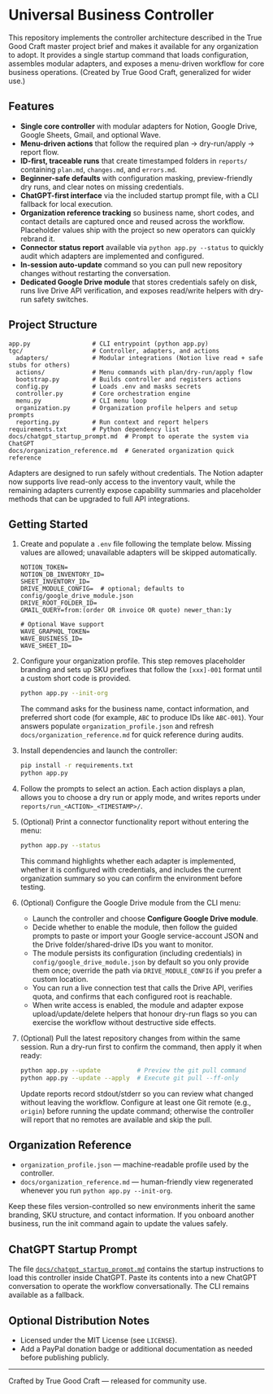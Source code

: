 # Universal Business Controller

This repository implements the controller architecture described in the True Good Craft master project brief and makes it available for any organization to adopt. It provides a single startup command that loads configuration, assembles modular adapters, and exposes a menu-driven workflow for core business operations. (Created by True Good Craft, generalized for wider use.)

## Features

- **Single core controller** with modular adapters for Notion, Google Drive, Google Sheets, Gmail, and optional Wave.
- **Menu-driven actions** that follow the required plan → dry-run/apply → report flow.
- **ID-first, traceable runs** that create timestamped folders in `reports/` containing `plan.md`, `changes.md`, and `errors.md`.
- **Beginner-safe defaults** with configuration masking, preview-friendly dry runs, and clear notes on missing credentials.
- **ChatGPT-first interface** via the included startup prompt file, with a CLI fallback for local execution.
- **Organization reference tracking** so business name, short codes, and contact details are captured once and reused across the workflow. Placeholder values ship with the project so new operators can quickly rebrand it.
- **Connector status report** available via `python app.py --status` to quickly audit which adapters are implemented and configured.
- **In-session auto-update** command so you can pull new repository changes without restarting the conversation.
- **Dedicated Google Drive module** that stores credentials safely on disk, runs live Drive API verification, and exposes read/write helpers with dry-run safety switches.

## Project Structure

```
app.py                 # CLI entrypoint (python app.py)
tgc/                   # Controller, adapters, and actions
  adapters/            # Modular integrations (Notion live read + safe stubs for others)
  actions/             # Menu commands with plan/dry-run/apply flow
  bootstrap.py         # Builds controller and registers actions
  config.py            # Loads .env and masks secrets
  controller.py        # Core orchestration engine
  menu.py              # CLI menu loop
  organization.py      # Organization profile helpers and setup prompts
  reporting.py         # Run context and report helpers
requirements.txt       # Python dependency list
docs/chatgpt_startup_prompt.md  # Prompt to operate the system via ChatGPT
docs/organization_reference.md  # Generated organization quick reference
```

Adapters are designed to run safely without credentials. The Notion adapter now supports live read-only access to the inventory vault, while the remaining adapters currently expose capability summaries and placeholder methods that can be upgraded to full API integrations.

## Getting Started

1. Create and populate a `.env` file following the template below. Missing values are allowed; unavailable adapters will be skipped automatically.

   ```env
   NOTION_TOKEN=
   NOTION_DB_INVENTORY_ID=
   SHEET_INVENTORY_ID=
   DRIVE_MODULE_CONFIG=  # optional; defaults to config/google_drive_module.json
   DRIVE_ROOT_FOLDER_ID=
   GMAIL_QUERY=from:(order OR invoice OR quote) newer_than:1y

   # Optional Wave support
   WAVE_GRAPHQL_TOKEN=
   WAVE_BUSINESS_ID=
   WAVE_SHEET_ID=
   ```

2. Configure your organization profile. This step removes placeholder branding and sets up SKU prefixes that follow the `[xxx]-001` format until a custom short code is provided.

   ```bash
   python app.py --init-org
   ```

   The command asks for the business name, contact information, and preferred short code (for example, `ABC` to produce IDs like `ABC-001`). Your answers populate `organization_profile.json` and refresh `docs/organization_reference.md` for quick reference during audits.

3. Install dependencies and launch the controller:

   ```bash
   pip install -r requirements.txt
   python app.py
   ```

4. Follow the prompts to select an action. Each action displays a plan, allows you to choose a dry run or apply mode, and writes reports under `reports/run_<ACTION>_<TIMESTAMP>/`.

5. (Optional) Print a connector functionality report without entering the menu:

   ```bash
   python app.py --status
   ```

   This command highlights whether each adapter is implemented, whether it is configured with credentials, and includes the current organization summary so you can confirm the environment before testing.

6. (Optional) Configure the Google Drive module from the CLI menu:

   - Launch the controller and choose **Configure Google Drive module**.
   - Decide whether to enable the module, then follow the guided prompts to paste or import your Google service-account JSON and the Drive folder/shared-drive IDs you want to monitor.
   - The module persists its configuration (including credentials) in `config/google_drive_module.json` by default so you only provide them once; override the path via `DRIVE_MODULE_CONFIG` if you prefer a custom location.
   - You can run a live connection test that calls the Drive API, verifies quota, and confirms that each configured root is reachable.
   - When write access is enabled, the module and adapter expose upload/update/delete helpers that honour dry-run flags so you can exercise the workflow without destructive side effects.

7. (Optional) Pull the latest repository changes from within the same session. Run a dry-run first to confirm the command, then apply it when ready:

   ```bash
   python app.py --update          # Preview the git pull command
   python app.py --update --apply  # Execute git pull --ff-only
   ```

   Update reports record stdout/stderr so you can review what changed without leaving the workflow. Configure at least one Git
   remote (e.g., `origin`) before running the update command; otherwise the controller will report that no remotes are available
   and skip the pull.

## Organization Reference

- `organization_profile.json` — machine-readable profile used by the controller.
- `docs/organization_reference.md` — human-friendly view regenerated whenever you run `python app.py --init-org`.

Keep these files version-controlled so new environments inherit the same branding, SKU structure, and contact information. If you onboard another business, run the init command again to update the values safely.

## ChatGPT Startup Prompt

The file [`docs/chatgpt_startup_prompt.md`](docs/chatgpt_startup_prompt.md) contains the startup instructions to load this controller inside ChatGPT. Paste its contents into a new ChatGPT conversation to operate the workflow conversationally. The CLI remains available as a fallback.

## Optional Distribution Notes

- Licensed under the MIT License (see `LICENSE`).
- Add a PayPal donation badge or additional documentation as needed before publishing publicly.

---

Crafted by True Good Craft — released for community use.
